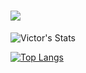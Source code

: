 # ![](https://komarev.com/ghpvc/?username=Vector)

![Victor's Stats](https://github-readme-stats.vercel.app/api?username=VictorBetsch&hide=prs,issues&show_icons=true&theme=algolia)

[![Top Langs](https://github-readme-stats.vercel.app/api/top-langs/?username=VictorBetsch&layout=compact&theme=algolia)](https://github.com/anuraghazra/github-readme-stats)
